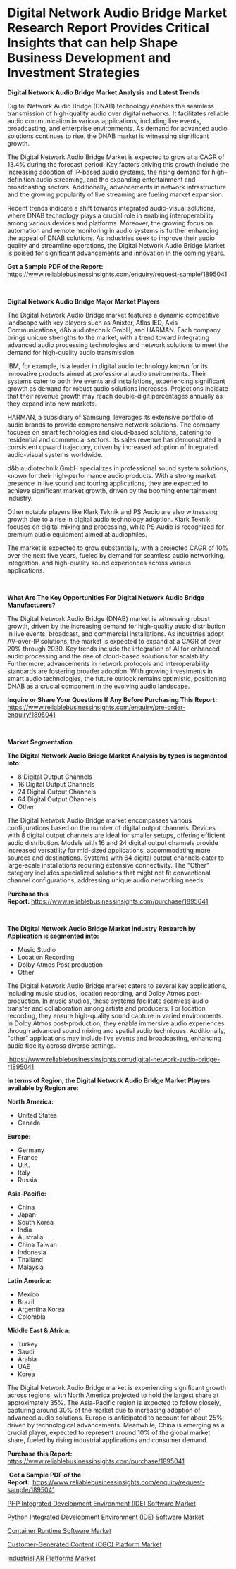<p><h1>Digital Network Audio Bridge Market Research Report Provides Critical Insights that can help Shape Business Development and Investment Strategies</h1></p><p><strong>Digital Network Audio Bridge Market Analysis and Latest Trends</strong></p>
<p><p>Digital Network Audio Bridge (DNAB) technology enables the seamless transmission of high-quality audio over digital networks. It facilitates reliable audio communication in various applications, including live events, broadcasting, and enterprise environments. As demand for advanced audio solutions continues to rise, the DNAB market is witnessing significant growth.</p><p>The Digital Network Audio Bridge Market is expected to grow at a CAGR of 13.4% during the forecast period. Key factors driving this growth include the increasing adoption of IP-based audio systems, the rising demand for high-definition audio streaming, and the expanding entertainment and broadcasting sectors. Additionally, advancements in network infrastructure and the growing popularity of live streaming are fueling market expansion.</p><p>Recent trends indicate a shift towards integrated audio-visual solutions, where DNAB technology plays a crucial role in enabling interoperability among various devices and platforms. Moreover, the growing focus on automation and remote monitoring in audio systems is further enhancing the appeal of DNAB solutions. As industries seek to improve their audio quality and streamline operations, the Digital Network Audio Bridge Market is poised for significant advancements and innovation in the coming years.</p></p>
<p><strong>Get a Sample PDF of the Report:&nbsp;</strong> <a href="https://www.reliablebusinessinsights.com/enquiry/request-sample/1895041?utm_campaign=1091&utm_medium=2&utm_source=Github&utm_content=ia&utm_term=28032025&utm_id=digital-network-audio-bridge">https://www.reliablebusinessinsights.com/enquiry/request-sample/1895041</a></p>
<p>&nbsp;</p>
<p><strong>Digital Network Audio Bridge Major Market Players</strong></p>
<p><p>The Digital Network Audio Bridge market features a dynamic competitive landscape with key players such as Anixter, Atlas IED, Axis Communications, d&b audiotechnik GmbH, and HARMAN. Each company brings unique strengths to the market, with a trend toward integrating advanced audio processing technologies and network solutions to meet the demand for high-quality audio transmission.</p><p>IBM, for example, is a leader in digital audio technology known for its innovative products aimed at professional audio environments. Their systems cater to both live events and installations, experiencing significant growth as demand for robust audio solutions increases. Projections indicate that their revenue growth may reach double-digit percentages annually as they expand into new markets.</p><p>HARMAN, a subsidiary of Samsung, leverages its extensive portfolio of audio brands to provide comprehensive network solutions. The company focuses on smart technologies and cloud-based solutions, catering to residential and commercial sectors. Its sales revenue has demonstrated a consistent upward trajectory, driven by increased adoption of integrated audio-visual systems worldwide.</p><p>d&b audiotechnik GmbH specializes in professional sound system solutions, known for their high-performance audio products. With a strong market presence in live sound and touring applications, they are expected to achieve significant market growth, driven by the booming entertainment industry.</p><p>Other notable players like Klark Teknik and PS Audio are also witnessing growth due to a rise in digital audio technology adoption. Klark Teknik focuses on digital mixing and processing, while PS Audio is recognized for premium audio equipment aimed at audiophiles.</p><p>The market is expected to grow substantially, with a projected CAGR of 10% over the next five years, fueled by demand for seamless audio networking, integration, and high-quality sound experiences across various applications.</p></p>
<p>&nbsp;</p>
<p><strong>What Are The Key Opportunities For Digital Network Audio Bridge Manufacturers?</strong></p>
<p><p>The Digital Network Audio Bridge (DNAB) market is witnessing robust growth, driven by the increasing demand for high-quality audio distribution in live events, broadcast, and commercial installations. As industries adopt AV-over-IP solutions, the market is expected to expand at a CAGR of over 20% through 2030. Key trends include the integration of AI for enhanced audio processing and the rise of cloud-based solutions for scalability. Furthermore, advancements in network protocols and interoperability standards are fostering broader adoption. With growing investments in smart audio technologies, the future outlook remains optimistic, positioning DNAB as a crucial component in the evolving audio landscape.</p></p>
<p><strong>Inquire or Share Your Questions If Any Before Purchasing This Report:</strong> <a href="https://www.reliablebusinessinsights.com/enquiry/pre-order-enquiry/1895041?utm_campaign=1091&utm_medium=2&utm_source=Github&utm_content=ia&utm_term=28032025&utm_id=digital-network-audio-bridge">https://www.reliablebusinessinsights.com/enquiry/pre-order-enquiry/1895041</a></p>
<p>&nbsp;</p>
<p><strong>Market Segmentation</strong></p>
<p><strong>The Digital Network Audio Bridge Market Analysis by types is segmented into:</strong></p>
<p><ul><li>8 Digital Output Channels</li><li>16 Digital Output Channels</li><li>24 Digital Output Channels</li><li>64 Digital Output Channels</li><li>Other</li></ul></p>
<p><p>The Digital Network Audio Bridge market encompasses various configurations based on the number of digital output channels. Devices with 8 digital output channels are ideal for smaller setups, offering efficient audio distribution. Models with 16 and 24 digital output channels provide increased versatility for mid-sized applications, accommodating more sources and destinations. Systems with 64 digital output channels cater to large-scale installations requiring extensive connectivity. The "Other" category includes specialized solutions that might not fit conventional channel configurations, addressing unique audio networking needs.</p></p>
<p><strong>Purchase this Report:&nbsp;</strong><a href="https://www.reliablebusinessinsights.com/purchase/1895041?utm_campaign=1091&utm_medium=2&utm_source=Github&utm_content=ia&utm_term=28032025&utm_id=digital-network-audio-bridge">https://www.reliablebusinessinsights.com/purchase/1895041</a></p>
<p>&nbsp;</p>
<p><strong>The Digital Network Audio Bridge Market Industry Research by Application is segmented into:</strong></p>
<p><ul><li>Music Studio</li><li>Location Recording</li><li>Dolby Atmos Post production</li><li>Other</li></ul></p>
<p><p>The Digital Network Audio Bridge market caters to several key applications, including music studios, location recording, and Dolby Atmos post-production. In music studios, these systems facilitate seamless audio transfer and collaboration among artists and producers. For location recording, they ensure high-quality sound capture in varied environments. In Dolby Atmos post-production, they enable immersive audio experiences through advanced sound mixing and spatial audio techniques. Additionally, "other" applications may include live events and broadcasting, enhancing audio fidelity across diverse settings.</p></p>
<p><a href="https://www.reliablebusinessinsights.com/digital-network-audio-bridge-r1895041?utm_campaign=1091&utm_medium=2&utm_source=Github&utm_content=ia&utm_term=28032025&utm_id=digital-network-audio-bridge">&nbsp;https://www.reliablebusinessinsights.com/digital-network-audio-bridge-r1895041</a></p>
<p><strong>In terms of Region, the Digital Network Audio Bridge Market Players available by Region are:</strong></p>
<p>
    <p> <strong> North America: </strong>
        <ul>
            <li>United States</li>
            <li>Canada</li>
        </ul>
        </p> 
    <p> <strong> Europe: </strong>
        <ul>
            <li>Germany</li>
            <li>France</li>
            <li>U.K.</li>
            <li>Italy</li>
            <li>Russia</li>
        </ul>
        </p> 
    <p> <strong> Asia-Pacific: </strong>
        <ul>
            <li>China</li>
            <li>Japan</li>
            <li>South Korea</li>
            <li>India</li>
            <li>Australia</li>
            <li>China Taiwan</li>
            <li>Indonesia</li>
            <li>Thailand</li>
            <li>Malaysia</li>
        </ul>
        </p> 
    <p> <strong> Latin America: </strong>
        <ul>
            <li>Mexico</li>
            <li>Brazil</li>
            <li>Argentina Korea</li>
            <li>Colombia</li>
        </ul>
        </p> 
    <p> <strong> Middle East & Africa: </strong>
        <ul>
            <li>Turkey</li>
            <li>Saudi</li>
            <li>Arabia</li>
            <li>UAE</li>
            <li>Korea</li>
        </ul>
    </p>
    </p>
<p><p>The Digital Network Audio Bridge market is experiencing significant growth across regions, with North America projected to hold the largest share at approximately 35%. The Asia-Pacific region is expected to follow closely, capturing around 30% of the market due to increasing adoption of advanced audio solutions. Europe is anticipated to account for about 25%, driven by technological advancements. Meanwhile, China is emerging as a crucial player, expected to represent around 10% of the global market share, fueled by rising industrial applications and consumer demand.</p></p>
<p><strong>Purchase this Report: </strong><a href="https://www.reliablebusinessinsights.com/purchase/1895041?utm_campaign=1091&utm_medium=2&utm_source=Github&utm_content=ia&utm_term=28032025&utm_id=digital-network-audio-bridge">https://www.reliablebusinessinsights.com/purchase/1895041</a></p>
<p>&nbsp;<strong>Get a Sample PDF of the Report:&nbsp;&nbsp;</strong><a href="https://www.reliablebusinessinsights.com/enquiry/request-sample/1895041?utm_campaign=1091&utm_medium=2&utm_source=Github&utm_content=ia&utm_term=28032025&utm_id=digital-network-audio-bridge">https://www.reliablebusinessinsights.com/enquiry/request-sample/1895041</a></p>
<p><strong></strong></p>
<p><p><a href="https://github.com/altafvaraswj/Market-Research-Report-List-1/blob/main/php-integrated-development-environment-ide-software-market.md?utm_campaign=1091&utm_medium=2&utm_source=Github&utm_content=ia&utm_term=28032025&utm_id=digital-network-audio-bridge">PHP Integrated Development Environment (IDE) Software Market</a></p><p><a href="https://github.com/paullsiskec4/Market-Research-Report-List-1/blob/main/python-integrated-development-environment-ide-software-market.md?utm_campaign=1091&utm_medium=2&utm_source=Github&utm_content=ia&utm_term=28032025&utm_id=digital-network-audio-bridge">Python Integrated Development Environment (IDE) Software Market</a></p><p><a href="https://github.com/hurstsaqibyl/Market-Research-Report-List-1/blob/main/container-runtime-software-market.md?utm_campaign=1091&utm_medium=2&utm_source=Github&utm_content=ia&utm_term=28032025&utm_id=digital-network-audio-bridge">Container Runtime Software Market</a></p><p><a href="https://github.com/roehrtizonov/Market-Research-Report-List-1/blob/main/customer-generated-content-cgc-platform-market.md?utm_campaign=1091&utm_medium=2&utm_source=Github&utm_content=ia&utm_term=28032025&utm_id=digital-network-audio-bridge">Customer-Generated Content (CGC) Platform Market</a></p><p><a href="https://github.com/sgroitrieu7f/Market-Research-Report-List-1/blob/main/industrial-ar-platforms-market.md?utm_campaign=1091&utm_medium=2&utm_source=Github&utm_content=ia&utm_term=28032025&utm_id=digital-network-audio-bridge">Industrial AR Platforms Market</a></p></p>